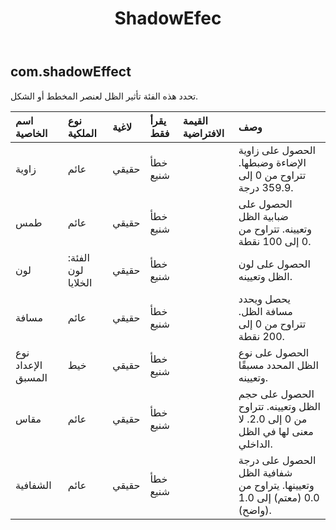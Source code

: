 ﻿---
title: ShadowEfec
second_title: Aspose.Cells Cloud Documen
type: docs
url: /ar/specification/model/shadoweffect/
description: "Aspose.Cells مواصفات النموذج السحابي: ShadowEffect. تعامل بسهولة مع Excel ومستندات جداول البيانات الأخرى التي تحتوي على ميزات مثل الفتح والتوليد والتحرير والتقسيم والدمج والمقارنة والتحويل"
kwords: Excel, Office, جدول البيانات, Cloud REST API, ShadowEffect
weight: 50
---
## **com.shadowEffect**

 تحدد هذه الفئة تأثير الظل لعنصر المخطط أو الشكل.

| اسم الخاصية| نوع الملكية| لاغية| يقرأ فقط| القيمة الافتراضية| وصف|
|:- |:- |:- |:- |:- |:- |
| زاوية| عائم| حقيقي| خطأ شنيع|| الحصول على زاوية الإضاءة وضبطها. تتراوح من 0 إلى 359.9 درجة.|
| طمس| عائم| حقيقي| خطأ شنيع|| الحصول على ضبابية الظل وتعيينه. تتراوح من 0 إلى 100 نقطة.|
| لون| الفئة: لون الخلايا| حقيقي| خطأ شنيع|| الحصول على لون الظل وتعيينه.|
| مسافة| عائم| حقيقي| خطأ شنيع|| يحصل ويحدد مسافة الظل. تتراوح من 0 إلى 200 نقطة.|
| نوع الإعداد المسبق| خيط| حقيقي| خطأ شنيع|| الحصول على نوع الظل المحدد مسبقًا وتعيينه.|
| مقاس| عائم| حقيقي| خطأ شنيع|| الحصول على حجم الظل وتعيينه. تتراوح من 0 إلى 2.0. لا معنى لها في الظل الداخلي.|
| الشفافية| عائم| حقيقي| خطأ شنيع|| الحصول على درجة شفافية الظل وتعيينها. يتراوح من 0.0 (معتم) إلى 1.0 (واضح).|

